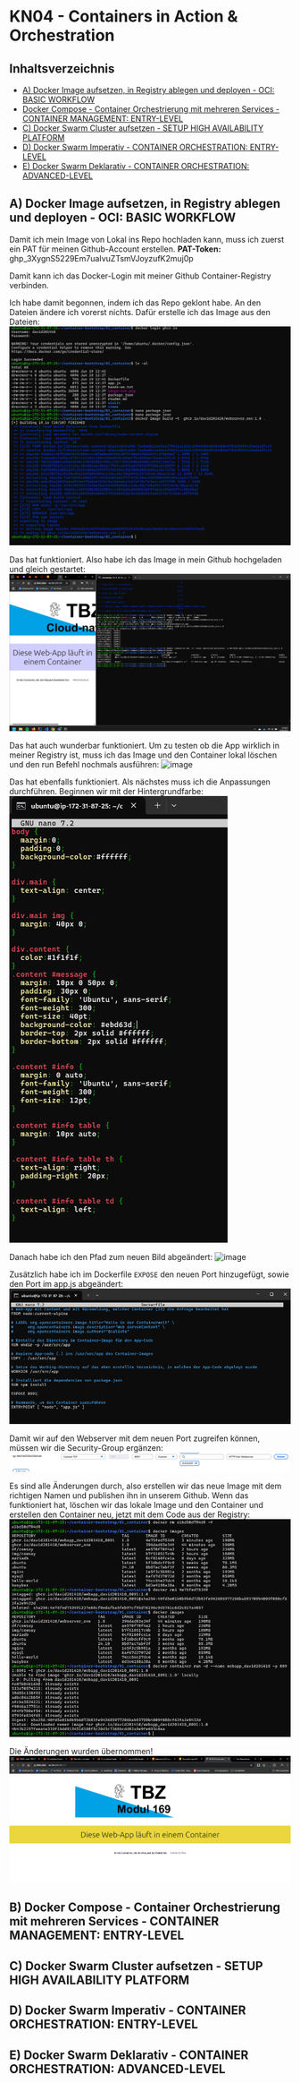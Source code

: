 # KN04 - Containers in Action & Orchestration

## Inhaltsverzeichnis
- [A) Docker Image aufsetzen, in Registry ablegen und deployen - OCI: BASIC WORKFLOW](#a-docker-image-aufsetzen-in-registry-ablegen-und-deployen---oci-basic-workflow)
- [Docker Compose - Container Orchestrierung mit mehreren Services - CONTAINER MANAGEMENT: ENTRY-LEVEL](#b-docker-compose---container-orchestrierung-mit-mehreren-services---container-management-entry-level)
- [C) Docker Swarm Cluster aufsetzen - SETUP HIGH AVAILABILITY PLATFORM](#c-docker-swarm-cluster-aufsetzen---setup-high-availability-platform)
- [D) Docker Swarm Imperativ - CONTAINER ORCHESTRATION: ENTRY-LEVEL](#d-docker-swarm-imperativ---container-orchestration-entry-level)
- [E) Docker Swarm Deklarativ - CONTAINER ORCHESTRATION: ADVANCED-LEVEL](#e-docker-swarm-deklarativ---container-orchestration-advanced-level)

## A) Docker Image aufsetzen, in Registry ablegen und deployen - OCI: BASIC WORKFLOW
Damit ich mein Image von Lokal ins Repo hochladen kann, muss ich zuerst ein PAT für meinen Github-Account erstellen.
**PAT-Token:**
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

Damit kann ich das Docker-Login mit meiner Github Container-Registry verbinden.

Ich habe damit begonnen, indem ich das Repo geklont habe. An den Dateien ändere ich vorerst nichts. Dafür erstelle ich das Image aus den Dateien:
![image](/images/29_image_erstellen_aus_template.png)

Das hat funktioniert. Also habe ich das Image in mein Github hochgeladen und gleich gestartet:
![image](/images/30_container_gestartet_getestet.png)

Das hat auch wunderbar funktioniert. Um zu testen ob die App wirklich in meiner Registry ist, muss ich das Image und den Container lokal löschen und den run Befehl nochmals ausführen:
![image](/images/31_container_gelöscht_neu_gepullt.png)

Das hat ebenfalls funktioniert. Als nächstes muss ich die Anpassungen durchführen. Beginnen wir mit der Hintergrundfarbe:
![image](/images/32_farbe_html_angepasst.png)

Danach habe ich den Pfad zum neuen Bild abgeändert:
![image](/images/33_bild_geändert.png)

Zusätzlich habe ich im Dockerfile ```EXPOSE``` den neuen Port hinzugefügt, sowie den Port im app.js abgeändert:
![image](/images/35_dockerfile_angepasst.png)

Damit wir auf den Webserver mit dem neuen Port zugreifen können, müssen wir die Security-Group ergänzen:
![image](/images/36_security_group_angepasst.png)

Es sind alle Änderungen durch, also erstellen wir das neue Image mit dem richtigen Namen und publishen ihn in unserem Github. Wenn das funktioniert hat, löschen wir das lokale Image und den Container und erstellen den Container neu, jetzt mit dem Code aus der Registry:
![image](/images/37_image_neuerstellt.png)

Die Änderungen wurden übernommen!
![image](/images/38_aenderungen_uebernommen.png)


## B) Docker Compose - Container Orchestrierung mit mehreren Services - CONTAINER MANAGEMENT: ENTRY-LEVEL



## C) Docker Swarm Cluster aufsetzen - SETUP HIGH AVAILABILITY PLATFORM



## D) Docker Swarm Imperativ - CONTAINER ORCHESTRATION: ENTRY-LEVEL



## E) Docker Swarm Deklarativ - CONTAINER ORCHESTRATION: ADVANCED-LEVEL